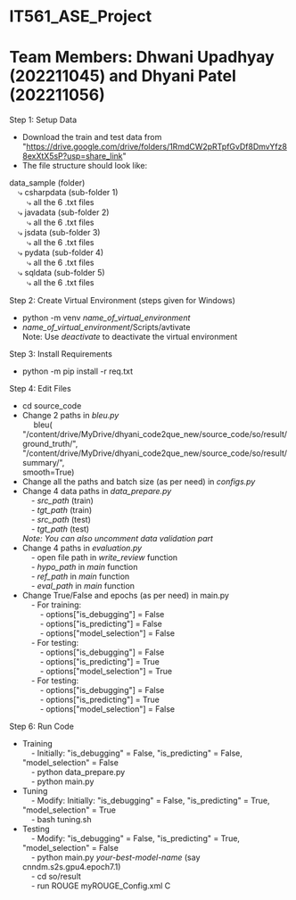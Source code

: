 # IT561_ASE_Project
# Team Members: Dhwani Upadhyay (202211045) and Dhyani Patel (202211056)

Step 1: Setup Data
- Download the train and test data from "https://drive.google.com/drive/folders/1RmdCW2pRTpfGvDf8DmvYfz88exXtX5sP?usp=share_link"
- The file structure should look like:

data_sample (folder)  
&nbsp;&nbsp;&nbsp;&nbsp;⤷ csharpdata (sub-folder 1)  
&nbsp;&nbsp;&nbsp;&nbsp;&nbsp;&nbsp;&nbsp;&nbsp;⤷ all the 6 .txt files  
&nbsp;&nbsp;&nbsp;&nbsp;⤷ javadata (sub-folder 2)  
&nbsp;&nbsp;&nbsp;&nbsp;&nbsp;&nbsp;&nbsp;&nbsp;⤷ all the 6 .txt files  
&nbsp;&nbsp;&nbsp;&nbsp;⤷ jsdata (sub-folder 3)  
&nbsp;&nbsp;&nbsp;&nbsp;&nbsp;&nbsp;&nbsp;&nbsp;⤷ all the 6 .txt files  
&nbsp;&nbsp;&nbsp;&nbsp;⤷ pydata (sub-folder 4)  
&nbsp;&nbsp;&nbsp;&nbsp;&nbsp;&nbsp;&nbsp;&nbsp;⤷ all the 6 .txt files  
&nbsp;&nbsp;&nbsp;&nbsp;⤷ sqldata (sub-folder 5)  
&nbsp;&nbsp;&nbsp;&nbsp;&nbsp;&nbsp;&nbsp;&nbsp;⤷ all the 6 .txt files  

Step 2: Create Virtual Environment (steps given for Windows)
- python -m venv *name_of_virtual_environment*
- *name_of_virtual_environment*/Scripts/avtivate  
Note: Use *deactivate* to deactivate the virtual environment

Step 3: Install Requirements
- python -m pip install -r req.txt

Step 4: Edit Files
- cd source_code
- Change 2 paths in *bleu.py*  
&nbsp;&nbsp;&nbsp;&nbsp; bleu(  
    "/content/drive/MyDrive/dhyani_code2que_new/source_code/so/result/ground_truth/",  
    "/content/drive/MyDrive/dhyani_code2que_new/source_code/so/result/summary/",  
    smooth=True)
- Change all the paths and batch size (as per need) in *configs.py*
- Change 4 data paths in *data_prepare.py*  
&nbsp;&nbsp;&nbsp;&nbsp;- *src_path* (train)  
&nbsp;&nbsp;&nbsp;&nbsp;- *tgt_path* (train)  
&nbsp;&nbsp;&nbsp;&nbsp;- *src_path* (test)  
&nbsp;&nbsp;&nbsp;&nbsp;- *tgt_path* (test)  
*Note: You can also uncomment data validation part*  
- Change 4 paths in *evaluation.py*  
&nbsp;&nbsp;&nbsp;&nbsp;- open file path in *write_review* function  
&nbsp;&nbsp;&nbsp;&nbsp;- *hypo_path* in *main* function  
&nbsp;&nbsp;&nbsp;&nbsp;- *ref_path* in *main* function  
&nbsp;&nbsp;&nbsp;&nbsp;- *eval_path* in *main* function  
- Change True/False and epochs (as per need) in main.py  
&nbsp;&nbsp;&nbsp;&nbsp;- For training:  
&nbsp;&nbsp;&nbsp;&nbsp;&nbsp;&nbsp;&nbsp;&nbsp;- options["is_debugging"] = False  
&nbsp;&nbsp;&nbsp;&nbsp;&nbsp;&nbsp;&nbsp;&nbsp;- options["is_predicting"] = False  
&nbsp;&nbsp;&nbsp;&nbsp;&nbsp;&nbsp;&nbsp;&nbsp;- options["model_selection"] = False  
&nbsp;&nbsp;&nbsp;&nbsp;- For testing:  
&nbsp;&nbsp;&nbsp;&nbsp;&nbsp;&nbsp;&nbsp;&nbsp;- options["is_debugging"] = False  
&nbsp;&nbsp;&nbsp;&nbsp;&nbsp;&nbsp;&nbsp;&nbsp;- options["is_predicting"] = True  
&nbsp;&nbsp;&nbsp;&nbsp;&nbsp;&nbsp;&nbsp;&nbsp;- options["model_selection"] = True  
&nbsp;&nbsp;&nbsp;&nbsp;- For testing:  
&nbsp;&nbsp;&nbsp;&nbsp;&nbsp;&nbsp;&nbsp;&nbsp;- options["is_debugging"] = False  
&nbsp;&nbsp;&nbsp;&nbsp;&nbsp;&nbsp;&nbsp;&nbsp;- options["is_predicting"] = True  
&nbsp;&nbsp;&nbsp;&nbsp;&nbsp;&nbsp;&nbsp;&nbsp;- options["model_selection"] = False  

Step 6: Run Code  
- Training  
&nbsp;&nbsp;&nbsp;&nbsp;- Initially: "is_debugging" = False, "is_predicting" = False, "model_selection" = False  
&nbsp;&nbsp;&nbsp;&nbsp;- python data_prepare.py  
&nbsp;&nbsp;&nbsp;&nbsp;- python main.py  
- Tuning  
&nbsp;&nbsp;&nbsp;&nbsp;- Modify: Initially: "is_debugging" = False, "is_predicting" = True, "model_selection" = True  
&nbsp;&nbsp;&nbsp;&nbsp;- bash tuning.sh  
- Testing  
&nbsp;&nbsp;&nbsp;&nbsp;- Modify: "is_debugging" = False, "is_predicting" = True, "model_selection" = False  
&nbsp;&nbsp;&nbsp;&nbsp;- python main.py *your-best-model-name* (say cnndm.s2s.gpu4.epoch7.1)  
&nbsp;&nbsp;&nbsp;&nbsp;- cd so/result  
&nbsp;&nbsp;&nbsp;&nbsp;- run ROUGE myROUGE_Config.xml C